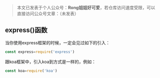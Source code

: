 <!--
 * @Description: express()函数及常用api整理
 * @Version: Beata1.0
 * @Autor: 【B站&公众号】Rong姐姐好可爱
 * @Date: 2020-09-16 23:17:41
 * @LastEditors: 【B站&公众号】Rong姐姐好可爱
 * @LastEditTime: 2020-09-17 22:19:43
-->
> 本文已发表于个人公众号：**Rong姐姐好可爱**，若仓库访问速度受限，可以直接访问公众号文章：（未发表）


## express()函数

当你使用express框架的时候，一定会见过如下的引入：
```javascript
const express=require('express')
```
跟koa框架中，引入koa到方式是一样的，例如：
```javascript
const koa=require('koa')
```